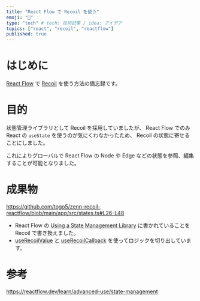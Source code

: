 ```yaml
---
title: "React Flow で Recoil を使う"
emoji: "🐡"
type: "tech" # tech: 技術記事 / idea: アイデア
topics: ["react", "recoil", "reactflow"]
published: true
---
```


# はじめに

[React Flow](https://reactflow.dev/) で [Recoil](https://recoiljs.org/) を使う方法の備忘録です。

# 目的

状態管理ライブラリとして Recoil を採用していましたが、 React Flow でのみ React の `useState` を使うのが気にくわなかったため、 Recoil の状態に寄せることにしました。

これによりグローバルで React Flow の Node や Edge などの状態を参照、編集することが可能となりました。

# 成果物

https://github.com/togo5/zenn-recoil-reactflow/blob/main/app/src/states.ts#L26-L48

- React Flow の [Using a State Management Library](https://reactflow.dev/learn/advanced-use/state-management) に書かれていることを Recoil で書き換えました。
- [useRecoilValue](https://recoiljs.org/docs/api-reference/core/useRecoilValue) と [useRecoilCallback](https://recoiljs.org/docs/api-reference/core/useRecoilCallback) を使ってロジックを切り出しています。

# 参考

https://reactflow.dev/learn/advanced-use/state-management
